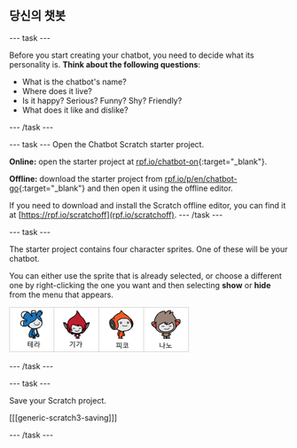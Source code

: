 ## 당신의 챗봇

\--- task \---

Before you start creating your chatbot, you need to decide what its personality is. **Think about the following questions**:

+ What is the chatbot's name?
+ Where does it live?
+ Is it happy? Serious? Funny? Shy? Friendly?
+ What does it like and dislike?

\--- /task \---

\--- task \--- Open the Chatbot Scratch starter project.

**Online:** open the starter project at [rpf.io/chatbot-on](http://rpf.io/chatbot-on){:target="_blank"}.

**Offline:** download the starter project from [rpf.io/p/en/chatbot-go](http://rpf.io/p/en/chatbot-go){:target="_blank"} and then open it using the offline editor.

If you need to download and install the Scratch offline editor, you can find it at [https://rpf.io/scratchoff](rpf.io/scratchoff). \--- /task \---

\--- task \---

The starter project contains four character sprites. One of these will be your chatbot.

You can either use the sprite that is already selected, or choose a different one by right-clicking the one you want and then selecting **show** or **hide** from the menu that appears.

![캐릭터선택](images/chatbot-characters.png)

\--- /task \---

\--- task \---

Save your Scratch project.

[[[generic-scratch3-saving]]]

\--- /task \---